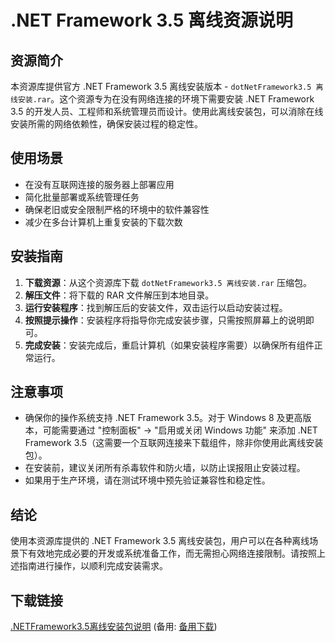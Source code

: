  # .NET Framework 3.5 离线资源说明

 ## 资源简介

 本资源库提供官方 .NET Framework 3.5 离线安装版本 - `dotNetFramework3.5 离线安装.rar`。这个资源专为在没有网络连接的环境下需要安装 .NET Framework 3.5 的开发人员、工程师和系统管理员而设计。使用此离线安装包，可以消除在线安装所需的网络依赖性，确保安装过程的稳定性。

 ## 使用场景

 * 在没有互联网连接的服务器上部署应用
 * 简化批量部署或系统管理任务
 * 确保老旧或安全限制严格的环境中的软件兼容性
 * 减少在多台计算机上重复安装的下载次数

 ## 安装指南

 1. **下载资源**：从这个资源库下载 `dotNetFramework3.5 离线安装.rar` 压缩包。
 2. **解压文件**：将下载的 RAR 文件解压到本地目录。
 3. **运行安装程序**：找到解压后的安装文件，双击运行以启动安装过程。
 4. **按照提示操作**：安装程序将指导你完成安装步骤，只需按照屏幕上的说明即可。
 5. **完成安装**：安装完成后，重启计算机（如果安装程序需要）以确保所有组件正常运行。

 ## 注意事项

 * 确保你的操作系统支持 .NET Framework 3.5。对于 Windows 8 及更高版本，可能需要通过 "控制面板" -> "启用或关闭 Windows 功能" 来添加 .NET Framework 3.5（这需要一个互联网连接来下载组件，除非你使用此离线安装包）。
 * 在安装前，建议关闭所有杀毒软件和防火墙，以防止误报阻止安装过程。
 * 如果用于生产环境，请在测试环境中预先验证兼容性和稳定性。

 ## 结论

 使用本资源库提供的 .NET Framework 3.5 离线安装包，用户可以在各种离线场景下有效地完成必要的开发或系统准备工作，而无需担心网络连接限制。请按照上述指南进行操作，以顺利完成安装需求。

 ## 下载链接
 [.NETFramework3.5离线安装包说明](https://pan.quark.cn/s/b328fb147d2f) (备用: [备用下载](https://pan.baidu.com/s/1cpdF_oYUvCo-lKyLV-Ko-g?pwd=1234))
